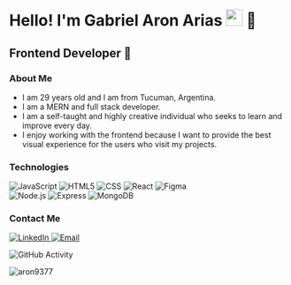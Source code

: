 <h1>Hello! I'm Gabriel Aron Arias <img src="https://raw.githubusercontent.com/iampavangandhi/iampavangandhi/master/gifs/Hi.gif" width="30px"> 🚀</h1>
<h2>Frontend Developer 🎨</h2>

### About Me
- I am 29 years old and I am from Tucuman, Argentina.
- I am a MERN and  full stack developer.
- I am a self-taught and highly creative individual who seeks to learn and improve every day.
- I enjoy working with the frontend because I want to provide the best visual experience for the users who visit my projects.

### Technologies
  ![JavaScript](https://img.shields.io/badge/-JavaScript-333333?style=flat&logo=javascript)
  ![HTML5](https://img.shields.io/badge/-HTML5-333333?style=flat&logo=HTML5)
  ![CSS](https://img.shields.io/badge/-CSS-333333?style=flat&logo=CSS3&logoColor=1572B6)
  ![React](https://img.shields.io/badge/-React-333333?style=flat&logo=react)
  ![Figma](https://img.shields.io/badge/-Figma-333333?style=flat&logo=figma)
  <br/>
  ![Node.js](https://img.shields.io/badge/-Node.js-333333?style=flat&logo=node.js)
  ![Express](https://img.shields.io/badge/-Express-333333?style=flat&logo=express)
  ![MongoDB](https://img.shields.io/badge/-MongoDB-333333?style=flat&logo=MongoDB)

### Contact Me
<a href="www.linkedin.com/in/gabriel-aron-arias">
  <img alt="LinkedIn" src="https://img.shields.io/badge/LinkedIn-Gabriel%20Aron%20Arias-blue?style=flat-square&logo=linkedin">
</a>
<a href="aron9377@gmail.com"><img alt="Email" src="https://img.shields.io/badge/Gmail-Aron9377@gmail.com-blue?style=flat-square&logo=gmail"></a>  

![GitHub Activity](https://github-readme-stats.vercel.app/api?username=Aron9377&show_icons=true)

<p align="left"> <img src="https://komarev.com/ghpvc/?username=Aron9377&label=Profile%20views&color=0e75b6&style=flat" alt="aron9377" /> </p>
